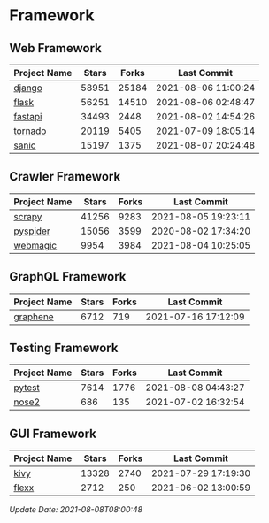 # Framework

## Web Framework
| Project Name | Stars | Forks | Last Commit |
| ------------ | ----- | ----- | ----------- |
| [django](https://github.com/django/django) | 58951 | 25184 | 2021-08-06 11:00:24 |
| [flask](https://github.com/pallets/flask) | 56251 | 14510 | 2021-08-06 02:48:47 |
| [fastapi](https://github.com/tiangolo/fastapi) | 34493 | 2448 | 2021-08-02 14:54:26 |
| [tornado](https://github.com/tornadoweb/tornado) | 20119 | 5405 | 2021-07-09 18:05:14 |
| [sanic](https://github.com/sanic-org/sanic) | 15197 | 1375 | 2021-08-07 20:24:48 |

## Crawler Framework
| Project Name | Stars | Forks | Last Commit |
| ------------ | ----- | ----- | ----------- |
| [scrapy](https://github.com/scrapy/scrapy) | 41256 | 9283 | 2021-08-05 19:23:11 |
| [pyspider](https://github.com/binux/pyspider) | 15056 | 3599 | 2020-08-02 17:34:20 |
| [webmagic](https://github.com/code4craft/webmagic) | 9954 | 3984 | 2021-08-04 10:25:05 |

## GraphQL Framework
| Project Name | Stars | Forks | Last Commit |
| ------------ | ----- | ----- | ----------- |
| [graphene](https://github.com/graphql-python/graphene) | 6712 | 719 | 2021-07-16 17:12:09 |

## Testing Framework
| Project Name | Stars | Forks | Last Commit |
| ------------ | ----- | ----- | ----------- |
| [pytest](https://github.com/pytest-dev/pytest) | 7614 | 1776 | 2021-08-08 04:43:27 |
| [nose2](https://github.com/nose-devs/nose2) | 686 | 135 | 2021-07-02 16:32:54 |

## GUI Framework
| Project Name | Stars | Forks | Last Commit |
| ------------ | ----- | ----- | ----------- |
| [kivy](https://github.com/kivy/kivy) | 13328 | 2740 | 2021-07-29 17:19:30 |
| [flexx](https://github.com/flexxui/flexx) | 2712 | 250 | 2021-06-02 13:00:59 |

*Update Date: 2021-08-08T08:00:48*
